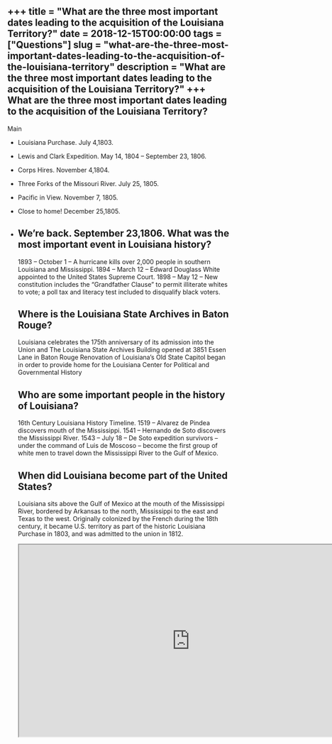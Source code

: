 +++
title = "What are the three most important dates leading to the acquisition of the Louisiana Territory?"
date = 2018-12-15T00:00:00
tags = ["Questions"]
slug = "what-are-the-three-most-important-dates-leading-to-the-acquisition-of-the-louisiana-territory"
description = "What are the three most important dates leading to the acquisition of the Louisiana Territory?"
+++
What are the three most important dates leading to the acquisition of the Louisiana Territory?
----------------------------------------------------------------------------------------------

Main

- Louisiana Purchase. July 4,1803.
- Lewis and Clark Expedition. May 14, 1804 – September 23, 1806.
- Corps Hires. November 4,1804.
- Three Forks of the Missouri River. July 25, 1805.
- Pacific in View. November 7, 1805.
- Close to home! December 25,1805.
- We’re back. September 23,1806. What was the most important event in Louisiana history?
    -------------------------------------------------------
    
    1893 – October 1 – A hurricane kills over 2,000 people in southern Louisiana and Mississippi. 1894 – March 12 – Edward Douglass White appointed to the United States Supreme Court. 1898 – May 12 – New constitution includes the “Grandfather Clause” to permit illiterate whites to vote; a poll tax and literacy test included to disqualify black voters.
    
    Where is the Louisiana State Archives in Baton Rouge?
    -----------------------------------------------------
    
    Louisiana celebrates the 175th anniversary of its admission into the Union and The Louisiana State Archives Building opened at 3851 Essen Lane in Baton Rouge Renovation of Louisiana’s Old State Capitol began in order to provide home for the Louisiana Center for Political and Governmental History
    
    Who are some important people in the history of Louisiana?
    ----------------------------------------------------------
    
    16th Century Louisiana History Timeline. 1519 – Alvarez de Pindea discovers mouth of the Mississippi. 1541 – Hernando de Soto discovers the Mississippi River. 1543 – July 18 – De Soto expedition survivors – under the command of Luis de Moscoso – become the first group of white men to travel down the Mississippi River to the Gulf of Mexico.
    
    When did Louisiana become part of the United States?
    ----------------------------------------------------
    
    Louisiana sits above the Gulf of Mexico at the mouth of the Mississippi River, bordered by Arkansas to the north, Mississippi to the east and Texas to the west. Originally colonized by the French during the 18th century, it became U.S. territory as part of the historic Louisiana Purchase in 1803, and was admitted to the union in 1812.
    
    <iframe allow="accelerometer; autoplay; clipboard-write; encrypted-media; gyroscope; picture-in-picture" allowfullscreen="" class="__youtube_prefs__  epyt-is-override  no-lazyload" data-no-lazy="1" data-origheight="433" data-origwidth="770" data-skipgform_ajax_framebjll="" height="433" id="_ytid_63819" loading="lazy" src="https://www.youtube.com/embed/TVoFn8w9aHU?enablejsapi=1&autoplay=0&cc_load_policy=0&cc_lang_pref=&iv_load_policy=1&loop=0&modestbranding=0&rel=1&fs=1&playsinline=0&autohide=2&theme=dark&color=red&controls=1&" title="YouTube player" width="770"></iframe>